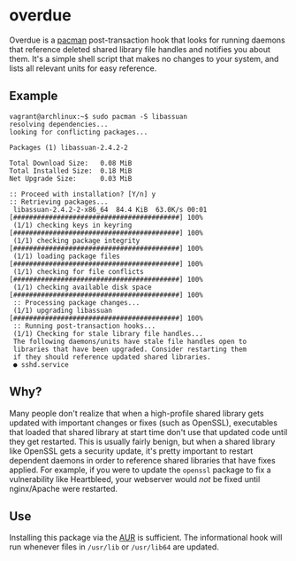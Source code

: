# overdue

Overdue is a [pacman](https://wiki.archlinux.org/index.php/pacman) post-transaction hook that looks for running daemons that reference deleted shared library file handles and notifies you about them.
It's a simple shell script that makes no changes to your system, and lists all relevant units for easy reference.

## Example

```
vagrant@archlinux:~$ sudo pacman -S libassuan
resolving dependencies...
looking for conflicting packages...

Packages (1) libassuan-2.4.2-2

Total Download Size:   0.08 MiB
Total Installed Size:  0.18 MiB
Net Upgrade Size:      0.03 MiB

:: Proceed with installation? [Y/n] y
:: Retrieving packages...
 libassuan-2.4.2-2-x86_64  84.4 KiB  63.0K/s 00:01 [##########################################] 100%
 (1/1) checking keys in keyring                    [##########################################] 100%
 (1/1) checking package integrity                  [##########################################] 100%
 (1/1) loading package files                       [##########################################] 100%
 (1/1) checking for file conflicts                 [##########################################] 100%
 (1/1) checking available disk space               [##########################################] 100%
 :: Processing package changes...
 (1/1) upgrading libassuan                         [##########################################] 100%
 :: Running post-transaction hooks...
 (1/1) Checking for stale library file handles...
 The following daemons/units have stale file handles open to
 libraries that have been upgraded. Consider restarting them
 if they should reference updated shared libraries.
 ● sshd.service
```

## Why?

Many people don't realize that when a high-profile shared library gets updated with important changes or fixes (such as OpenSSL), executables that loaded that shared library at start time don't use that updated code until they get restarted.
This is usually fairly benign, but when a shared library like OpenSSL gets a security update, it's pretty important to restart dependent daemons in order to reference shared libraries that have fixes applied.
For example, if you were to update the `openssl` package to fix a vulnerability like Heartbleed, your webserver would *not* be fixed until nginx/Apache were restarted.

## Use

Installing this package via the [AUR](https://aur.archlinux.org/) is sufficient.
The informational hook will run whenever files in `/usr/lib` or `/usr/lib64` are updated.
